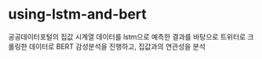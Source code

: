 # using-lstm-and-bert

공공데이터포털의 집값 시계열 데이터를 lstm으로 예측한 결과를 바탕으로
트위터로 크롤링한 데이터로 BERT 감성분석을 진행하고, 집값과의 연관성을 분석
